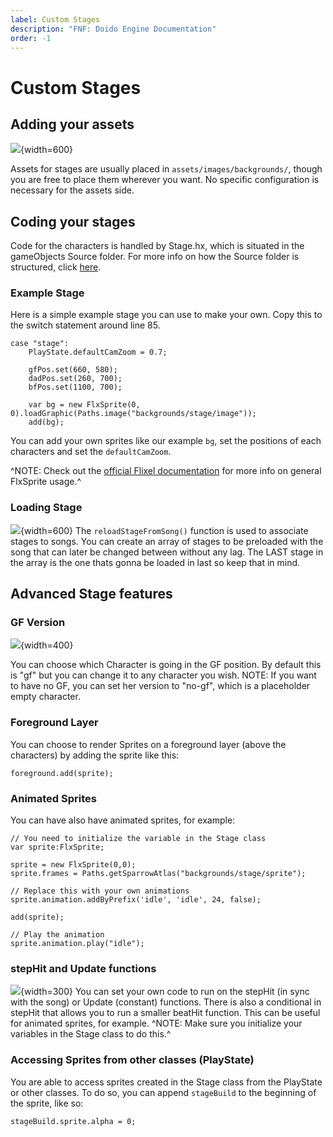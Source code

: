 ```yaml
---
label: Custom Stages
description: "FNF: Doido Engine Documentation"
order: -1
---
```


# Custom Stages

## Adding your assets

![](https://doidoteam.github.io/img/stages.png){width=600}

Assets for stages are usually placed in `assets/images/backgrounds/`, though you are free to place them wherever you want. No specific configuration is necessary for the assets side.

## Coding your stages

Code for the characters is handled by Stage.hx, which is situated in the gameObjects Source folder. For more info on how the Source folder is structured, click [here](/getting-started/source_structure).

### Example Stage
Here is a simple example stage you can use to make your own. Copy this to the switch statement around line 85. 

```
case "stage":
    PlayState.defaultCamZoom = 0.7;

    gfPos.set(660, 580);
    dadPos.set(260, 700);
    bfPos.set(1100, 700);
    
    var bg = new FlxSprite(0, 0).loadGraphic(Paths.image("backgrounds/stage/image"));
    add(bg);
```

You can add your own sprites like our example `bg`, set the positions of each characters and set the `defaultCamZoom`.

^NOTE: Check out the [official Flixel documentation](https://haxeflixel.com/documentation/flxsprite/) for more info on general FlxSprite usage.^

### Loading Stage
![](https://doidoteam.github.io/img/reloadstage.png){width=600}
The `reloadStageFromSong()` function is used to associate stages to songs. You can create an array of stages to be preloaded with the song that can later be changed between without any lag. The LAST stage in the array is the one thats gonna be loaded in last so keep that in mind.

## Advanced Stage features

### GF Version
![](https://doidoteam.github.io/img/gfversion.png){width=400}

You can choose which Character is going in the GF position. By default this is "gf" but you can change it to any character you wish.
NOTE: If you want to have no GF, you can set her version to "no-gf", which is a placeholder empty character.

### Foreground Layer

You can choose to render Sprites on a foreground layer (above the characters) by adding the sprite like this:
```
foreground.add(sprite);
```
### Animated Sprites
You can have also have animated sprites, for example:

```
// You need to initialize the variable in the Stage class
var sprite:FlxSprite;

sprite = new FlxSprite(0,0);
sprite.frames = Paths.getSparrowAtlas("backgrounds/stage/sprite");

// Replace this with your own animations
sprite.animation.addByPrefix('idle', 'idle', 24, false);

add(sprite);

// Play the animation
sprite.animation.play("idle");
```

### stepHit and Update functions
![](https://doidoteam.github.io/img/stephit.png){width=300}
You can set your own code to run on the stepHit (in sync with the song) or Update (constant) functions. There is also a conditional in stepHit that allows you to run a smaller beatHit function. This can be useful for animated sprites, for example.
^NOTE: Make sure you initialize your variables in the Stage class to do this.^

### Accessing Sprites from other classes (PlayState)

You are able to access sprites created in the Stage class from the PlayState or other classes. To do so, you can append `stageBuild` to the beginning of the sprite, like so:
```
stageBuild.sprite.alpha = 0;
```